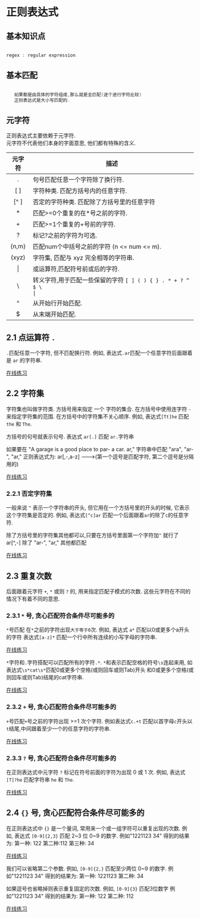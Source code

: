 # 正则表达式

## 基本知识点
```c 

regex : regular expression

```
## 基本匹配

```c 

   如果都是由具体的字符组成,那么就是全匹配(逐个进行字符比较)
   正则表达式是大小写匹配的.

```

## 元字符

正则表达式主要依赖于元字符.  
元字符不代表他们本身的字面意思, 他们都有特殊的含义. 

|元字符|描述|
|:----:|----|
|.|句号匹配任意一个字符除了换行符.|
|[ ]|字符种类. 匹配方括号内的任意字符.|
|[^ ]|否定的字符种类. 匹配除了方括号里的任意字符|
|*|匹配>=0个重复的在*号之前的字符.|
|+|匹配>=1个重复的+号前的字符.
|?|标记?之前的字符为可选.|
|{n,m}|匹配num个中括号之前的字符 (n <= num <= m).|
|(xyz)|字符集, 匹配与 xyz 完全相等的字符串.|
|&#124;|或运算符,匹配符号前或后的字符.|
|&#92;|转义字符,用于匹配一些保留的字符 <code>[ ] ( ) { } . * + ? ^ $ \ &#124;</code>|
|^|从开始行开始匹配.|
|$|从末端开始匹配.|


## 2.1 点运算符 `.`

`.`匹配任意一个字符, 但不匹配换行符.
例如, 表达式`.ar`匹配一个任意字符后面跟着是 `ar` 的字符串.


[在线练习](https://regex101.com/r/xc9GkU/1)

## 2.2 字符集

字符集也叫做字符类.
方括号用来指定 一个 字符的集合.
在方括号中使用连字符 `-` 来指定字符集的范围.
在方括号中的字符集不关心顺序.
例如, 表达式`[Tt]he` 匹配 `the` 和 `The`.

方括号的句号就表示句号.
表达式 `ar[.]` 匹配 `ar.`字符串

如果要在 "A garage is a good place to par- a car. ar," 字符串中匹配
"ara", "ar-", "ar,"
正则表达式为: ar[,\-,a-z]    --->(第一个逗号是匹配字符, 第二个逗号是分隔用的)

[在线练习](https://regex101.com/r/2ITLQ4/1)

### 2.2.1 否定字符集

一般来说 `^` 表示一个字符串的开头, 但它用在一个方括号里的开头的时候, 它表示这个字符集是否定的.
例如, 表达式`[^c]ar` 匹配一个后面跟着`ar`的除了`c`的任意字符.

除了方括号里的字符集其他都可以,只要在方括号里面第一个字符加`^` 就行了 
ar[^,\-]   除了  "ar-", "ar," 其他都匹配

[在线练习](https://regex101.com/r/nNNlq3/1)

## 2.3 重复次数

后面跟着元字符 `+`, `*` 或则 `?` 的, 用来指定匹配子模式的次数. 
这些元字符在不同的情况下有着不同的意思.

### 2.3.1 `*` 号, 贪心匹配符合条件尽可能多的

`*`号匹配 在`*`之前的字符出现`大于等于0`次.
例如, 表达式 `a*` 匹配以0或更多个a开头的字符
      表达式`[a-z]*` 匹配一个行中所有连续的小写字母的字符串.

[在线练习](https://regex101.com/r/7m8me5/1)

`*`字符和`.`字符搭配可以匹配所有的字符`.*`.
`*`和表示匹配空格的符号`\s`连起来用, 如表达式`\s*cat\s*`匹配0或更多个空格(或则回车或则Tab)开头
    和0或更多个空格(或则回车或则Tab)结尾的cat字符串.

[在线练习](https://regex101.com/r/gGrwuz/1)

### 2.3.2 `+` 号, 贪心匹配符合条件尽可能多的

`+`号匹配`+`号之前的字符出现 >=1 次个字符.
例如表达式`c.+t` 匹配以首字母`c`开头以`t`结尾,中间跟着至少一个的任意字符的字符串.

[在线练习](https://regex101.com/r/Dzf9Aa/1)

### 2.3.3 `?` 号, 贪心匹配符合条件尽可能多的

在正则表达式中元字符 `?` 标记在符号前面的字符为出现 0 或 1 次.
例如, 表达式 `[T]?he` 匹配字符串 `he` 和 `The`.

[在线练习](https://regex101.com/r/kPpO2x/1)

## 2.4 `{}` 号, 贪心匹配符合条件尽可能多的

在正则表达式中 `{}` 是一个量词, 常用来一个或一组字符可以重复出现的次数.
例如,  表达式 `[0-9]{2,3}` 匹配 2~3 位 0~9 的数字.
例如"1221123 34"  得到的结果为: 
 第一种: 122 第二种:112 第三种: 34   

[在线练习](https://regex101.com/r/juM86s/1)

我们可以省略第二个参数.
例如, `[0-9]{2,}` 匹配至少两位 0~9 的数字.
例如"1221123 34"  得到的结果为: 
 第一种: 1221123 第二种: 34  
 
 
如果逗号也省略掉则表示重复固定的次数. 
例如, `[0-9]{3}` 匹配3位数字
例如"1221123 34"  得到的结果为: 
 第一种: 122  第二种: 112  

[在线练习](https://regex101.com/r/Gdy4w5/1)

